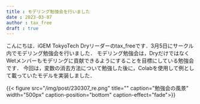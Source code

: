 ```yaml
---
title : モデリング勉強会を行いました
date : 2023-03-07
author : tax_free
draft : true
---
```


こんにちは．iGEM TokyoTech Dryリーダーのtax_freeです．3月5日にサークル内でモデリング勉強会を行いました．
モデリング勉強会は，DryだけではなくWetメンバーもモデリングに貢献できるようにすることを目標にしている勉強会です．
今回は，変数の消去方法について勉強した後に，Colabを使用して例として載っていたモデルを実装しました．

{{< figure src="/img/post/230307_re.png" title="" caption="勉強会の風景" width="500px" caption-position="bottom" caption-effect="fade">}}

